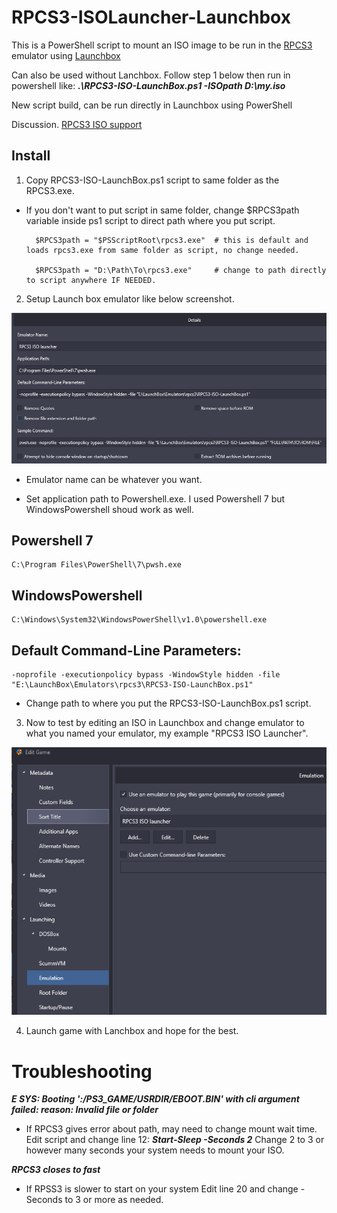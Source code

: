 # RPCS3-ISOLauncher-Launchbox

This is a PowerShell script to mount an ISO image to be run in the [RPCS3](https://rpcs3.net) emulator using [Launchbox](https://www.launchbox-app.com)

Can also be used without Lanchbox. Follow step 1 below then run in powershell like: ***.\RPCS3-ISO-LaunchBox.ps1 -ISOpath D:\my.iso***

New script build, can be run directly in Launchbox using PowerShell

Discussion. [RPCS3 ISO support](https://forums.launchbox-app.com/topic/42569-rpcs3-iso-support-with-powershell/)

## Install

1. Copy RPCS3-ISO-LaunchBox.ps1 script to same folder as the RPCS3.exe.
- If you don't want to put script in same folder, change $RPCS3path variable inside ps1 script to direct path where you put script.

        $RPCS3path = "$PSScriptRoot\rpcs3.exe"  # this is default and loads rpcs3.exe from same folder as script, no change needed.

        $RPCS3path = "D:\Path\To\rpcs3.exe"     # change to path directly to script anywhere IF NEEDED.

2. Setup Launch box emulator like below screenshot.

![EmulatorConfig](https://github.com/ptmorris1/RPCS3-ISOLauncher-Launchbox/blob/master/screenshots/LaunchboxEmulatorConfig.png?raw=true)

- Emulator name can be whatever you want.

- Set application path to Powershell.exe.  I used Powershell 7 but WindowsPowershell shoud work as well.

## Powershell 7

    C:\Program Files\PowerShell\7\pwsh.exe

## WindowsPowershell

    C:\Windows\System32\WindowsPowerShell\v1.0\powershell.exe

## Default Command-Line Parameters:

    -noprofile -executionpolicy bypass -WindowStyle hidden -file "E:\LaunchBox\Emulators\rpcs3\RPCS3-ISO-LaunchBox.ps1"

- Change path to where you put the RPCS3-ISO-LaunchBox.ps1 script.

3. Now to test by editing an ISO in Launchbox and change emulator to what you named your emulator, my example "RPCS3 ISO Launcher".

![ISO-Edit](https://github.com/ptmorris1/RPCS3-ISOLauncher-Launchbox/blob/master/screenshots/ISO-Edit.png?raw=true)

4. Launch game with Lanchbox and hope for the best.

# Troubleshooting

***E SYS: Booting ':/PS3_GAME/USRDIR/EBOOT.BIN' with cli argument failed: reason: Invalid file or folder***

- If RPCS3 gives error about path, may need to change mount wait time.
Edit script and change line 12: ***Start-Sleep -Seconds 2***
Change 2 to 3 or however many seconds your system needs to mount your ISO.

***RPCS3 closes to fast***

- If RPSS3 is slower to start on your system
Edit line 20 and change -Seconds to 3 or more as needed.